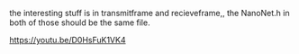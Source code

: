 the interesting stuff is in transmitframe and recieveframe,, the NanoNet.h in both of those should be the same file.

https://youtu.be/D0HsFuK1VK4
